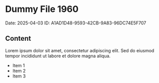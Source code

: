 # Dummy File 1960

Date: 2025-04-03
ID: A1AD1D48-9593-42CB-9A83-96DC74E5F707

## Content

Lorem ipsum dolor sit amet, consectetur adipiscing elit.
Sed do eiusmod tempor incididunt ut labore et dolore magna aliqua.

* Item 1
* Item 2
* Item 3

